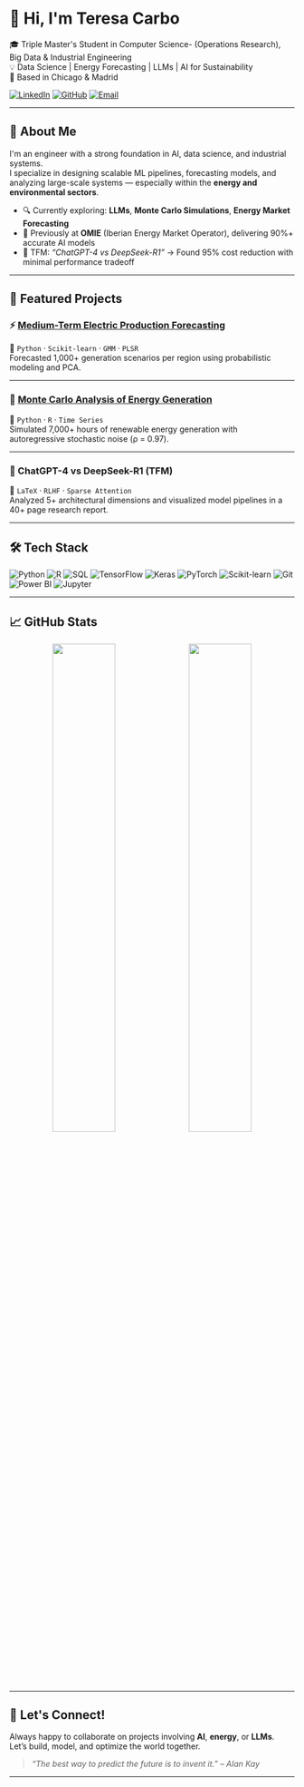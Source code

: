 # 👋 Hi, I'm Teresa Carbo

🎓 Triple Master's Student in Computer Science- (Operations Research), Big Data & Industrial Engineering  
💡 Data Science | Energy Forecasting | LLMs | AI for Sustainability  
📍 Based in Chicago & Madrid

[![LinkedIn](https://img.shields.io/badge/LinkedIn-blue?logo=linkedin&style=flat&logoColor=white)](https://www.linkedin.com/in/teresa-carbo/) 
[![GitHub](https://img.shields.io/badge/GitHub-100000?logo=github&style=flat&logoColor=white)](https://github.com/Tetetecarbo)
[![Email](https://img.shields.io/badge/Email-tetetecarbo@gmail.com-red?logo=gmail&style=flat)](mailto:tetetecarbo@gmail.com)

---

## 💬 About Me

I'm an engineer with a strong foundation in AI, data science, and industrial systems.  
I specialize in designing scalable ML pipelines, forecasting models, and analyzing large-scale systems — especially within the **energy and environmental sectors**.

- 🔍 Currently exploring: **LLMs**, **Monte Carlo Simulations**, **Energy Market Forecasting**
- 💼 Previously at **OMIE** (Iberian Energy Market Operator), delivering 90%+ accurate AI models
- 🧪 TFM: *“ChatGPT-4 vs DeepSeek-R1”* → Found 95% cost reduction with minimal performance tradeoff

---

## 🚀 Featured Projects

### ⚡ [Medium-Term Electric Production Forecasting](https://github.com/Tetetecarbo/Medium_Term_Electric_Prod)
📍 `Python` · `Scikit-learn` · `GMM` · `PLSR`  
Forecasted 1,000+ generation scenarios per region using probabilistic modeling and PCA.

---

### 🎲 [Monte Carlo Analysis of Energy Generation](https://github.com/Tetetecarbo/Monte_Carlo_Analysis)
📍 `Python` · `R` · `Time Series`  
Simulated 7,000+ hours of renewable energy generation with autoregressive stochastic noise (ρ = 0.97).

---

### 🤖 ChatGPT-4 vs DeepSeek-R1 (TFM)
📍 `LaTeX` · `RLHF` · `Sparse Attention`  
Analyzed 5+ architectural dimensions and visualized model pipelines in a 40+ page research report.

---

## 🛠 Tech Stack

![Python](https://img.shields.io/badge/Python-3670A0?logo=python&logoColor=white)
![R](https://img.shields.io/badge/R-276DC3?logo=r&logoColor=white)
![SQL](https://img.shields.io/badge/SQL-CC2927?logo=postgresql&logoColor=white)
![TensorFlow](https://img.shields.io/badge/TensorFlow-FF6F00?logo=tensorflow&logoColor=white)
![Keras](https://img.shields.io/badge/Keras-D00000?logo=keras&logoColor=white)
![PyTorch](https://img.shields.io/badge/PyTorch-EE4C2C?logo=pytorch&logoColor=white)
![Scikit-learn](https://img.shields.io/badge/Scikit--learn-F7931E?logo=scikit-learn&logoColor=white)
![Git](https://img.shields.io/badge/Git-F05032?logo=git&logoColor=white)
![Power BI](https://img.shields.io/badge/PowerBI-F2C811?logo=powerbi&logoColor=black)
![Jupyter](https://img.shields.io/badge/Jupyter-F37626?logo=jupyter&logoColor=white)

---

## 📈 GitHub Stats

<p align="center">
  <img src="https://github-readme-stats.vercel.app/api?username=Tetetecarbo&show_icons=true&theme=default" width="47%">
  <img src="https://github-readme-stats.vercel.app/api/top-langs/?username=Tetetecarbo&layout=compact&theme=default" width="47%">
</p>

---


## 🤝 Let's Connect!

Always happy to collaborate on projects involving **AI**, **energy**, or **LLMs**.  
Let’s build, model, and optimize the world together.

> _“The best way to predict the future is to invent it.” – Alan Kay_

---
